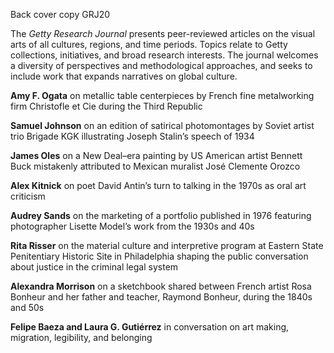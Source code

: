 Back cover copy GRJ20

The *Getty Research Journal* presents peer-reviewed articles on the visual arts of all cultures, regions, and time periods. Topics relate to Getty collections, initiatives, and broad research interests. The journal welcomes a diversity of perspectives and methodological approaches, and seeks to include work that expands narratives on global culture.

**Amy F. Ogata** on metallic table centerpieces by French fine metalworking firm Christofle et Cie during the Third Republic

**Samuel Johnson** on an edition of satirical photomontages by Soviet artist trio Brigade KGK illustrating Joseph Stalin’s speech of 1934

**James Oles** on a New Deal–era painting by US American artist Bennett Buck mistakenly attributed to Mexican muralist José Clemente Orozco

**Alex Kitnick** on poet David Antin’s turn to talking in the 1970s as oral art criticism

**Audrey Sands** on the marketing of a portfolio published in 1976 featuring photographer Lisette Model’s work from the 1930s and 40s

**Rita Risser** on the material culture and interpretive program at Eastern State Penitentiary Historic Site in Philadelphia shaping the public conversation about justice in the criminal legal system

**Alexandra Morrison** on a sketchbook shared between French artist Rosa Bonheur and her father and teacher, Raymond Bonheur, during the 1840s and 50s

**Felipe Baeza and Laura G. Gutiérrez** in conversation on art making, migration, legibility, and belonging
